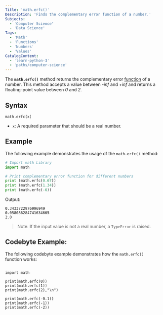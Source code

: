 ```yaml
---
Title: 'math.erfc()'
Description: 'Finds the complementary error function of a number.' 
Subjects: 
  - 'Computer Science'
  - 'Data Science'
Tags: 
  - 'Math'
  - 'Functions'
  - 'Numbers'
  - 'Values'
CatalogContent:
  - 'learn-python-3'
  - 'paths/computer-science'
---
```


The **`math.erfc()`** method returns the complementary error [function](https://www.codecademy.com/resources/docs/python/functions) of a number. This method accepts a value between _-inf_ and _+inf_ and returns a floating-point value between _0_ and _2_.

## Syntax

```pseudo
math.erfc(x)
```

- `x`: A required parameter that should be a real number.

## Example

The following example demonstrates the usage of the `math.erfc()` method:

```py
# Import math Library
import math

# Print complementary error function for different numbers
print (math.erfc(0.67))
print (math.erfc(1.34))
print (math.erfc(-6))
```

Output:

```shell
0.3433722976996949
0.058086284741634665
2.0
```

> Note: If the input value is not a real number, a `TypeError` is raised.


## Codebyte Example:

The following codebyte example demonstrates how the `math.erfc()` function works:

```codebyte/python

import math

print(math.erfc(0))
print(math.erfc(1))
print(math.erfc(2),"\n")

print(math.erfc(-0.1))
print(math.erfc(-1))
print(math.erfc(-2))
```
